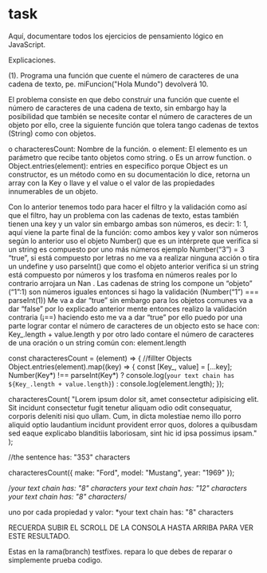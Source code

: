 # task

Aquí, documentare todos los ejercicios de pensamiento lógico en JavaScript.

Explicaciones.

(1). Programa una función que cuente el número de caracteres de una cadena de texto, pe. miFuncion("Hola Mundo") devolverá 10.

El problema consiste en que debo construir una función que cuente el número de caracteres de una cadena de texto, sin embargo hay la posibilidad que también se necesite contar el número de caracteres de un objeto por ello, cree la siguiente función que tolera tango cadenas de textos (String) como con objetos.

o characteresCount: Nombre de la función.
o element: El elemento es un parámetro que recibe tanto objetos como string.
o Es un arrow function.
o Object.entries(element): entries en especifico porque Object es un constructor, es un método como en su documentación lo dice, retorna un array con la Key o llave y el value o el valor de las propiedades innumerables de un objeto.

Con lo anterior tenemos todo para hacer el filtro y la validación como así que el filtro, hay un problema con las cadenas de texto, estas también tienen una key y un valor sin embargo ambas son números, es decir: 1: 1, aquí viene la parte final de la función: como ambos key y valor son números según lo anterior uso el objeto Number() que es un intérprete que verifica si un string es compuesto por uno más números ejemplo Number(“3”) = 3 “true”, si está compuesto por letras no me va a realizar ninguna acción o tira un undefine y uso parseInt() que como el objeto anterior verifica si un string está compuesto por números y los trasfoma en números reales por lo contrario arrojara un Nan . Las cadenas de string los compone un “objeto” (“1”:1) son números iguales entonces si hago la validación (Number(“1”) === parseInt(1)) Me va a dar “true” sin embargo para los objetos comunes va a dar “false” por lo explicado anterior mente entonces realizo la validación contraria (¡==) haciendo esto me va a dar “true” por ello puedo por una parte lograr contar el número de caracteres de un objecto esto se hace con: Key\_.length + value.length y por otro lado contare el número de caracteres de una oración o un string común con: element.length

const characteresCount = (element) => {
//fillter Objects
Object.entries(element).map((key) => {
const [Key_, value] = [...key];
Number(Key*) !== parseInt(Key*)
? console.log(`your text chain has ${Key_.length + value.length}`)
: console.log(element.length);
});

characteresCount(
"Lorem ipsum dolor sit, amet consectetur adipisicing elit. Sit incidunt consectetur fugit tenetur aliquam odio odit consequatur, corporis deleniti nisi quo ullam. Cum, in dicta molestiae nemo illo porro aliquid optio laudantium incidunt provident error quos, dolores a quibusdam sed eaque explicabo blanditiis laboriosam, sint hic id ipsa possimus ipsam."
);

//the sentence has: "353" characters

characteresCount({ make: "Ford", model: "Mustang", year: "1969" });

/_your text chain has: "8" characters
your text chain has: "12" characters
your text chain has: "8" characters_/

uno por cada propiedad y valor: \*your text chain has: "8" characters

RECUERDA SUBIR EL SCROLL DE LA CONSOLA HASTA ARRIBA PARA VER ESTE RESULTADO.

Estas en la rama(branch) testfixes. repara lo que debes de reparar o simplemente prueba codigo.

